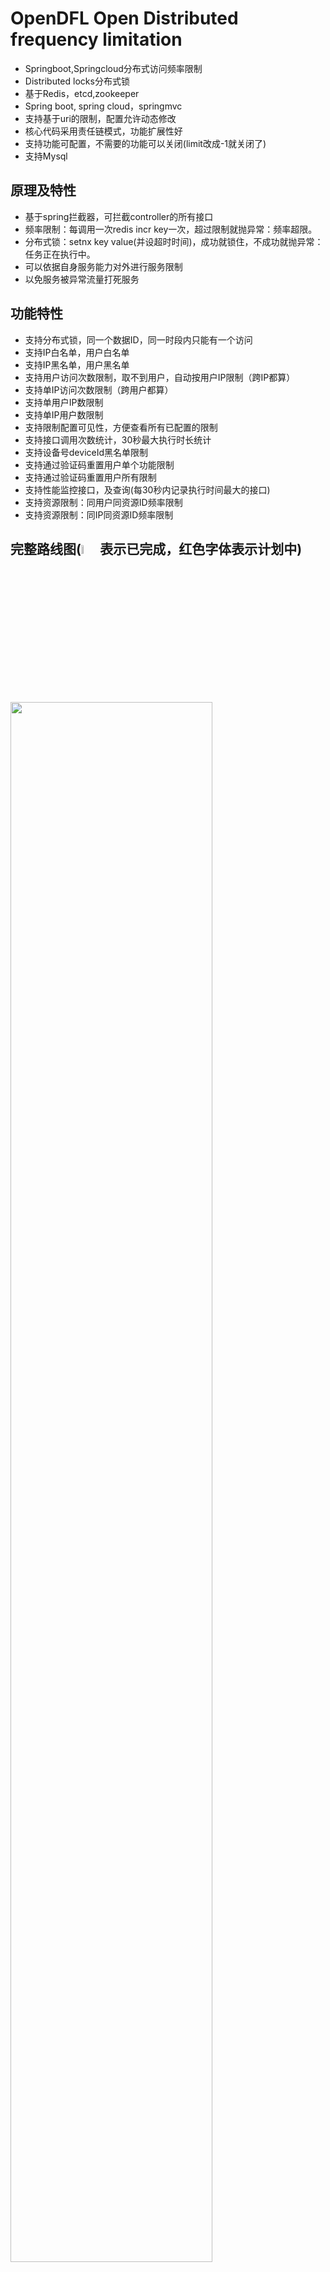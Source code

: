 # OpenDFL Open Distributed frequency limitation 
* Springboot,Springcloud分布式访问频率限制
* Distributed locks分布式锁
* 基于Redis，etcd,zookeeper
* Spring boot, spring cloud，springmvc
* 支持基于uri的限制，配置允许动态修改
* 核心代码采用责任链模式，功能扩展性好
* 支持功能可配置，不需要的功能可以关闭(limit改成-1就关闭了)
* 支持Mysql

## 原理及特性
* 基于spring拦截器，可拦截controller的所有接口
* 频率限制：每调用一次redis incr key一次，超过限制就抛异常：频率超限。
* 分布式锁：setnx key value(并设超时时间)，成功就锁住，不成功就抛异常：任务正在执行中。
* 可以依据自身服务能力对外进行服务限制
* 以免服务被异常流量打死服务

## 功能特性
* 支持分布式锁，同一个数据ID，同一时段内只能有一个访问
* 支持IP白名单，用户白名单
* 支持IP黑名单，用户黑名单
* 支持用户访问次数限制，取不到用户，自动按用户IP限制（跨IP都算）
* 支持单IP访问次数限制（跨用户都算）
* 支持单用户IP数限制
* 支持单IP用户数限制
* 支持限制配置可见性，方便查看所有已配置的限制
* 支持接口调用次数统计，30秒最大执行时长统计
* 支持设备号deviceId黑名单限制
* 支持通过验证码重置用户单个功能限制
* 支持通过验证码重置用户所有限制
* 支持性能监控接口，及查询(每30秒内记录执行时间最大的接口)
* 支持资源限制：同用户同资源ID频率限制
* 支持资源限制：同IP同资源ID频率限制

## 完整路线图(<img src="https://opendfl-1259373829.file.myqcloud.com/doc/ok.webp" width="6%" syt height="6%" />表示已完成，红色字体表示计划中)
<img src="https://opendfl-1259373829.file.myqcloud.com/doc/opendfl_roadmap8.png" width="80%" syt height="80%" />

## maven引入方法
```xml
<dependency>
    <groupId>cn.org.opendfl</groupId>
    <artifactId>opendfl-mysql-spring-boot-starter</artifactId>
    <version>1.0</version>
</dependency>
```

## 简单使用：

1，分布式交易锁，@RequestLock注解，并支持通过yml动态修改锁时长  
Support type:Redis,Zookeeper,ETCD
 ```java
@GetMapping("/waitLockTest")
@RequestLock(name = "waitLockTest", time=5, errMsg = "任务%s正在执行", logType=ReqLockType.ETCD)
 ```

2，分布式频率限制，@Frequency注解模式，并支持通过yml动态修改频率限制次数
```java
/**
 * 5秒限5次
 * 1小时限100次
 */
@GetMapping("/serverTimeFreq")
@Frequency(time = 5, limit = 5, name = "serverTimeFreq")
@Frequency2(time =3600, limit = 100, name = "serverTimeFreq")
public Long serverTimeFreq(HttpServletRequest request){
    return System.currentTimeMillis();
}
```
动态修改限制，见application-frequency.yml
```yaml
limit:
  frequencyConfigs:
    - name: serverTimeFreq
      time: 5
      limit: 10 #改成新值
    - name: serverTimeFreq
      time: 3600
      limit: 50 #改成新值
```

3，分布式频频率限制，配置模式，见application-frequency.yml
```yaml
limit:
  uriConfigs:
      - uri: /frequencyTest/serverTimeUri #依赖接口uri
        time: 5
        limit: 8
        attrName: account
      - uri: /frequencyTest/serverTimeUri
        time: 3600
        limit: 30
        userIp: 7
        ipUser: 7
        attrName: account
```

## 演示demo:
有控制台能方便查看接口信息，以及对应的限制  
1，console(mysql版)示例见：http://console.mysql.opendfl.org.cn/index.html  
默认账号：
* admin/admin
* user/user

2，console示例见：http://console.opendfl.org.cn/index.html  
默认账号：
* admin/admin
* user/user